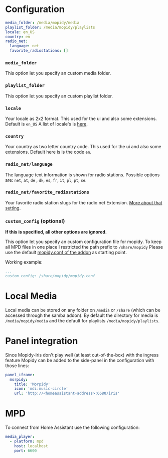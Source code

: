 # Configuration

```yaml
media_folder: /media/mopidy/media
playlist_folder: /media/mopidy/playlists
locale: en_US
country: en
radio_net:
  language: net
  favorite_radiostations: []
```

### `media_folder`

This option let you specify an custom media folder.

### `playlist_folder`

This option let you specify an custom playlist folder.

### `locale`

Your locale as 2x2 format. This used for the ui and also some extensions.
Default is `en_US` A list of locale's is [here](https://github.com/umpirsky/locale-list/blob/master/data/en_US/locales.yaml).

### `country`

Your country as two letter country code. This used for the ui and also some extensions.
Default here is is the code `en`.

### `radio_net/language`

The language text information is shown for radio stations. Possible options are: `net`, `at`, `de` , `dk`, `es`, `fr`, `it`, `pl`, `pt`, `se`.

### `radio_net/favorite_radiostations`

Your favorite radio station slugs for the radio.net Extension. [More about that setting](https://github.com/plintx/mopidy-radionet#configuration).

### `custom_config` (optional)

**If this is specified, all other options are ignored.**

This option let you specify an custom configuration file for mopidy.
To keep all MPD files in one place I restricted the path prefix to `/share/mopidy`
Please use the default [mopidy.conf of the addon](https://github.com/Poeschl/Hassio-Addons/blob/master/mopidy/root/etc/mopidy-template.conf) as starting point.

Working example:

```yaml
...
custom_config: /share/mopidy/mopidy.conf
```


# Local Media

Local media can be stored on any folder on `/media` or `/share` (which can be accessed through the samba addon).
By default the directory for media is `/media/mopidy/media` and the default for playlists `/media/mopidy/playlists`.

# Panel integration

Since Mopidy-Iris don't play well (at least out-of-the-box) with the ingress feature Mopidy can be added to the side-panel in the configuration with those lines:

```yaml
panel_iframe:
  morpidy:
    title: 'Morpidy'
    icon: 'mdi:music-circle'
    url: 'http://<homeassistant-address>:6680/iris'
```


# MPD

To connect from Home Assistant use the following configuration:

```yaml
media_player:
  - platform: mpd
    host: localhost
    port: 6600
```

